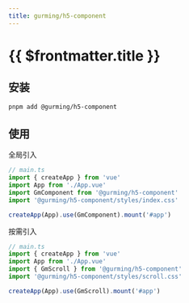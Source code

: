 ```yaml
---
title: gurming/h5-component
---
```


# {{ $frontmatter.title }}

## 安装

```bash
pnpm add @gurming/h5-component
```

## 使用

全局引入

```ts
// main.ts
import { createApp } from 'vue'
import App from './App.vue'
import GmComponent from '@gurming/h5-component'
import '@gurming/h5-component/styles/index.css'

createApp(App).use(GmComponent).mount('#app')
```

按需引入

```ts
// main.ts
import { createApp } from 'vue'
import App from './App.vue'
import { GmScroll } from '@gurming/h5-component'
import '@gurming/h5-component/styles/scroll.css'

createApp(App).use(GmScroll).mount('#app')
```
